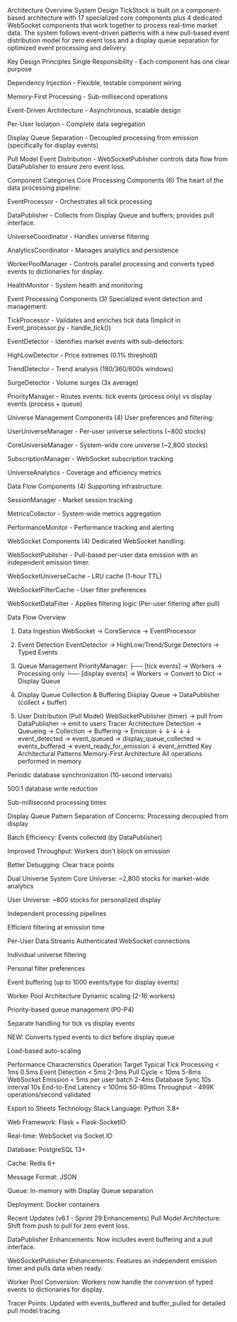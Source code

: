 Architecture Overview
System Design
TickStock is built on a component-based architecture with 17 specialized core components plus 4 dedicated WebSocket components that work together to process real-time market data. The system follows event-driven patterns with a new pull-based event distribution model for zero event loss and a display queue separation for optimized event processing and delivery.

Key Design Principles
Single Responsibility - Each component has one clear purpose

Dependency Injection - Flexible, testable component wiring

Memory-First Processing - Sub-millisecond operations

Event-Driven Architecture - Asynchronous, scalable design

Per-User Isolation - Complete data segregation

Display Queue Separation - Decoupled processing from emission (specifically for display events)

Pull Model Event Distribution - WebSocketPublisher controls data flow from DataPublisher to ensure zero event loss.

Component Categories
Core Processing Components (6)
The heart of the data processing pipeline:

EventProcessor - Orchestrates all tick processing

DataPublisher - Collects from Display Queue and buffers; provides pull interface.

UniverseCoordinator - Handles universe filtering

AnalyticsCoordinator - Manages analytics and persistence

WorkerPoolManager - Controls parallel processing and converts typed events to dictionaries for display.

HealthMonitor - System health and monitoring

Event Processing Components (3)
Specialized event detection and management:

TickProcessor - Validates and enriches tick data (Implicit in Event_processor.py - handle_tick())

EventDetector - Identifies market events with sub-detectors:

HighLowDetector - Price extremes (0.1% threshold)

TrendDetector - Trend analysis (180/360/600s windows)

SurgeDetector - Volume surges (3x average)

PriorityManager - Routes events: tick events (process only) vs display events (process + queue)

Universe Management Components (4)
User preferences and filtering:

UserUniverseManager - Per-user universe selections (~800 stocks)

CoreUniverseManager - System-wide core universe (~2,800 stocks)

SubscriptionManager - WebSocket subscription tracking

UniverseAnalytics - Coverage and efficiency metrics

Data Flow Components (4)
Supporting infrastructure:

SessionManager - Market session tracking

MetricsCollector - System-wide metrics aggregation

PerformanceMonitor - Performance tracking and alerting

WebSocket Components (4)
Dedicated WebSocket handling:

WebSocketPublisher - Pull-based per-user data emission with an independent emission timer.

WebSocketUniverseCache - LRU cache (1-hour TTL)

WebSocketFilterCache - User filter preferences

WebSocketDataFilter - Applies filtering logic (Per-user filtering after pull)

Data Flow Overview
1. Data Ingestion
    WebSocket → CoreService → EventProcessor

2. Event Detection
    EventDetector → HighLow/Trend/Surge Detectors → Typed Events

3. Queue Management
    PriorityManager:
    ├── [tick events] → Workers → Processing only
    └── [display events] → Workers → Convert to Dict → Display Queue

4. Display Queue Collection & Buffering
    Display Queue → DataPublisher (collect + buffer)

5. User Distribution (Pull Model)
    WebSocketPublisher (timer) → pull from DataPublisher → emit to users
Tracer Architecture
Detection → Queueing → Collection → Buffering → Emission
    ↓         ↓            ↓             ↓           ↓
event_detected → event_queued → display_queue_collected → events_buffered → event_ready_for_emission
                                                                                                ↓
                                                                                        event_emitted
Key Architectural Patterns
Memory-First Architecture
All operations performed in memory

Periodic database synchronization (10-second intervals)

500:1 database write reduction

Sub-millisecond processing times

Display Queue Pattern
Separation of Concerns: Processing decoupled from display

Batch Efficiency: Events collected (by DataPublisher)

Improved Throughput: Workers don't block on emission

Better Debugging: Clear trace points

Dual Universe System
Core Universe: ~2,800 stocks for market-wide analytics

User Universe: ~800 stocks for personalized display

Independent processing pipelines

Efficient filtering at emission time

Per-User Data Streams
Authenticated WebSocket connections

Individual universe filtering

Personal filter preferences

Event buffering (up to 1000 events/type for display events)

Worker Pool Architecture
Dynamic scaling (2-16 workers)

Priority-based queue management (P0-P4)

Separate handling for tick vs display events

NEW: Converts typed events to dict before display queue

Load-based auto-scaling

Performance Characteristics
Operation	Target	Typical
Tick Processing	< 1ms	0.5ms
Event Detection	< 5ms	2-3ms
Pull Cycle	< 10ms	5-8ms
WebSocket Emission	< 5ms per user batch	2-4ms
Database Sync	10s interval	10s
End-to-End Latency	< 100ms	50-80ms
Throughput	-	499K operations/second validated

Export to Sheets
Technology Stack
Language: Python 3.8+

Web Framework: Flask + Flask-SocketIO

Real-time: WebSocket via Socket.IO

Database: PostgreSQL 13+

Cache: Redis 6+

Message Format: JSON

Queue: In-memory with Display Queue separation

Deployment: Docker containers

Recent Updates (v6.1 - Sprint 29 Enhancements)
Pull Model Architecture: Shift from push to pull for zero event loss.

DataPublisher Enhancements: Now includes event buffering and a pull interface.

WebSocketPublisher Enhancements: Features an independent emission timer and pulls data when ready.

Worker Pool Conversion: Workers now handle the conversion of typed events to dictionaries for display.

Tracer Points: Updated with events_buffered and buffer_pulled for detailed pull model tracing.

